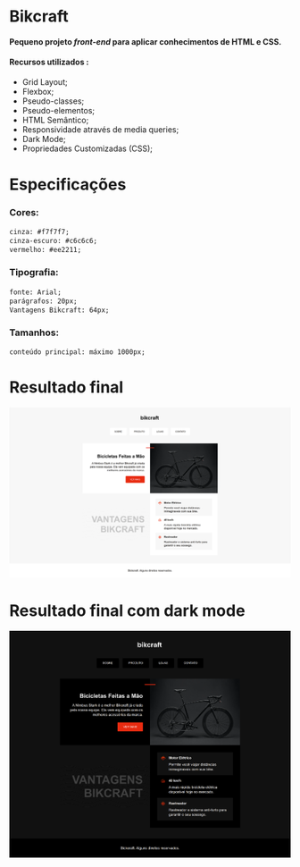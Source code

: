 # Bikcraft

#### Pequeno projeto **_front-end_** para aplicar conhecimentos de HTML e CSS.

#### Recursos utilizados :

-   Grid Layout;
-   Flexbox;
-   Pseudo-classes;
-   Pseudo-elementos;
-   HTML Semântico;
-   Responsividade através de media queries;
-   Dark Mode;
-   Propriedades Customizadas (CSS);

# Especificações

### Cores:

```
cinza: #f7f7f7;
cinza-escuro: #c6c6c6;
vermelho: #ee2211;
```

### Tipografia:

```
fonte: Arial;
parágrafos: 20px;
Vantagens Bikcraft: 64px;
```

### Tamanhos:

```
conteúdo principal: máximo 1000px;
```

# Resultado final

<img src="./assets/project-print.png">

# Resultado final com dark mode

<img src="./assets/dark-mode.png">
